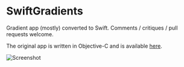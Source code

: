 SwiftGradients
==============

Gradient app (mostly) converted to Swift. Comments / critiques / pull requests welcome.

The original app is written in Objective-C and is available [here](https://github.com/alexanderedge/Gradient).

![Screenshot](http://a2.mzstatic.com/eu/r30/Purple6/v4/a5/b9/6e/a5b96e74-6c73-0ee2-0168-806c9460873b/screen568x568.jpeg)
